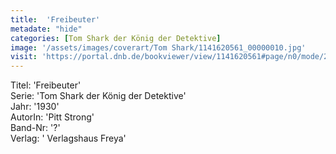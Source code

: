 ```yaml
---
title:  'Freibeuter'
metadate: "hide"
categories: [Tom Shark der König der Detektive]
image: '/assets/images/coverart/Tom Shark/1141620561_00000010.jpg'
visit: 'https://portal.dnb.de/bookviewer/view/1141620561#page/n0/mode/2up'
---
```

Titel: 'Freibeuter' <br>
Serie: 'Tom Shark der König der Detektive' <br>
Jahr: '1930' <br>
AutorIn: 'Pitt Strong' <br>
Band-Nr: '?' <br>
Verlag: ' Verlagshaus Freya'